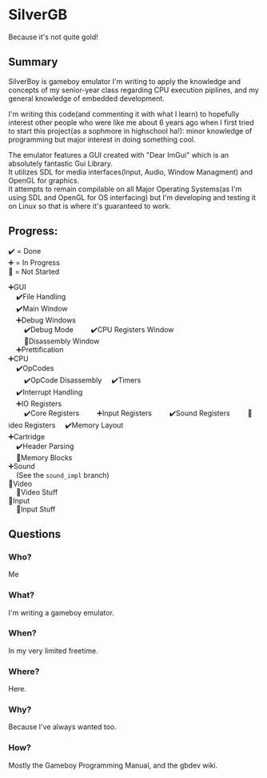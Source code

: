 # SilverGB
Because it's not quite gold!

## Summary
SilverBoy is gameboy emulator I'm writing to apply the knowledge and concepts of my senior-year 
class regarding CPU execution piplines, and my general knowledge of embedded development.

I'm writing this code(and commenting it with what I learn) to hopefully interest other people who 
were like me about 6 years ago when I first tried to start this project(as a sophmore in highschool ha!): 
minor knowledge of programming but major interest in doing something cool.

The emulator features a GUI created with "Dear ImGui" which is an absolutely fantastic Gui Library.  
It utilizes SDL for media interfaces(Input, Audio, Window Managment) and OpenGL for graphics.  
It attempts to remain compilable on all Major Operating Systems(as I'm using SDL and OpenGL for OS interfacing)
but I'm developing and testing it on Linux so that is where it's guaranteed to work.  

## Progress:  
✔️ = Done  
➕ = In Progress  
🚫 = Not Started  

➕GUI  
&nbsp;&nbsp;&nbsp;&nbsp;✔️File Handling  
&nbsp;&nbsp;&nbsp;&nbsp;✔️Main Window  
&nbsp;&nbsp;&nbsp;&nbsp;➕Debug Windows  
&nbsp;&nbsp;&nbsp;&nbsp;&nbsp;&nbsp;&nbsp;&nbsp;✔️Debug Mode
&nbsp;&nbsp;&nbsp;&nbsp;&nbsp;&nbsp;&nbsp;&nbsp;✔️CPU Registers Window  
&nbsp;&nbsp;&nbsp;&nbsp;&nbsp;&nbsp;&nbsp;&nbsp;🚫Disassembly Window  
&nbsp;&nbsp;&nbsp;&nbsp;➕Prettification  
➕CPU  
&nbsp;&nbsp;&nbsp;&nbsp;✔️OpCodes  
&nbsp;&nbsp;&nbsp;&nbsp;&nbsp;&nbsp;&nbsp;&nbsp;✔️OpCode Disassembly
&nbsp;&nbsp;&nbsp;&nbsp;✔️Timers  
&nbsp;&nbsp;&nbsp;&nbsp;✔️Interrupt Handling  
&nbsp;&nbsp;&nbsp;&nbsp;➕IO Registers  
&nbsp;&nbsp;&nbsp;&nbsp;&nbsp;&nbsp;&nbsp;&nbsp;✔️Core Registers
&nbsp;&nbsp;&nbsp;&nbsp;&nbsp;&nbsp;&nbsp;&nbsp;➕Input Registers
&nbsp;&nbsp;&nbsp;&nbsp;&nbsp;&nbsp;&nbsp;&nbsp;✔️Sound Registers
&nbsp;&nbsp;&nbsp;&nbsp;&nbsp;&nbsp;&nbsp;&nbsp;🚫ideo Registers
&nbsp;&nbsp;&nbsp;&nbsp;✔️Memory Layout  
➕Cartridge  
&nbsp;&nbsp;&nbsp;&nbsp;✔️Header Parsing  
&nbsp;&nbsp;&nbsp;&nbsp;🚫Memory Blocks  
➕Sound  
&nbsp;&nbsp;&nbsp;&nbsp;(See the `sound_impl` branch)  
🚫Video  
&nbsp;&nbsp;&nbsp;&nbsp;🚫Video Stuff  
🚫Input  
&nbsp;&nbsp;&nbsp;&nbsp;🚫Input Stuff  

## Questions
### Who?
Me

### What?
I'm writing a gameboy emulator.

### When?
In my very limited freetime.

### Where?
Here.

### Why?
Because I've always wanted too.

### How?
Mostly the Gameboy Programming Manual, and the gbdev wiki.
